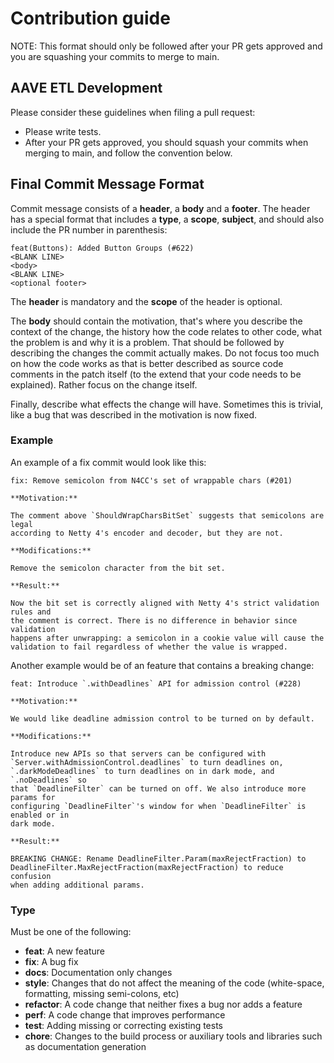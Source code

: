# Contribution guide

NOTE: This format should only be followed after your PR gets approved and you are squashing your commits to merge to main.

## AAVE ETL Development

Please consider these guidelines when filing a pull request:

- Please write tests.
- After your PR gets approved, you should squash your commits when merging to main, and follow the convention below.

## Final Commit Message Format

Commit message consists of a **header**, a **body** and a **footer**. The header has a special
format that includes a **type**, a **scope**, **subject**, and should also include the PR number in parenthesis:

```
feat(Buttons): Added Button Groups (#622)
<BLANK LINE>
<body>
<BLANK LINE>
<optional footer>
```

The **header** is mandatory and the **scope** of the header is optional.

The **body** should contain the motivation, that's where you describe the context of the change, the history how the code relates to other code, what the problem is and why it is a problem. That should be followed by describing the changes the commit actually makes. Do not focus too much on how the code works as that is better described as source code comments in the patch itself (to the extend that your code needs to be explained). Rather focus on the change itself.

Finally, describe what effects the change will have. Sometimes this is trivial, like a bug that was described in the motivation is now fixed.

### Example

An example of a fix commit would look like this:

```
fix: Remove semicolon from N4CC's set of wrappable chars (#201)

**Motivation:**

The comment above `ShouldWrapCharsBitSet` suggests that semicolons are legal
according to Netty 4's encoder and decoder, but they are not.

**Modifications:**

Remove the semicolon character from the bit set.

**Result:**

Now the bit set is correctly aligned with Netty 4's strict validation rules and
the comment is correct. There is no difference in behavior since validation
happens after unwrapping: a semicolon in a cookie value will cause the
validation to fail regardless of whether the value is wrapped.
```

Another example would be of an feature that contains a breaking change:

```
feat: Introduce `.withDeadlines` API for admission control (#228)

**Motivation:**

We would like deadline admission control to be turned on by default.

**Modifications:**

Introduce new APIs so that servers can be configured with
`Server.withAdmissionControl.deadlines` to turn deadlines on,
`.darkModeDeadlines` to turn deadlines on in dark mode, and `.noDeadlines` so
that `DeadlineFilter` can be turned on off. We also introduce more params for
configuring `DeadlineFilter`'s window for when `DeadlineFilter` is enabled or in
dark mode.

**Result:**

BREAKING CHANGE: Rename DeadlineFilter.Param(maxRejectFraction) to
DeadlineFilter.MaxRejectFraction(maxRejectFraction) to reduce confusion
when adding additional params.
```

### Type

Must be one of the following:

- **feat**: A new feature
- **fix**: A bug fix
- **docs**: Documentation only changes
- **style**: Changes that do not affect the meaning of the code (white-space, formatting, missing
  semi-colons, etc)
- **refactor**: A code change that neither fixes a bug nor adds a feature
- **perf**: A code change that improves performance
- **test**: Adding missing or correcting existing tests
- **chore**: Changes to the build process or auxiliary tools and libraries such as documentation
  generation
